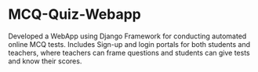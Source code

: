 # MCQ-Quiz-Webapp
Developed a WebApp using Django Framework for conducting automated online MCQ tests.
Includes Sign-up and login portals for both students and teachers, where teachers can frame questions and students can give tests and know their scores.

